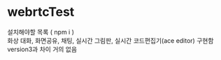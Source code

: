 # webrtcTest

설치해야할 목록 ( npm i )  
화상 대화, 화면공유, 채팅, 실시간 그림판, 실시간 코드편집기(ace editor) 구현함
version3과 차이 거의 없음